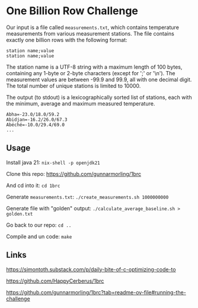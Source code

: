 # One Billion Row Challenge

Our input is a file called `measurements.txt`,
which contains temperature measurements from various measurement stations.
The file contains exactly one billion rows with the following format:

```
station name;value
station name;value
```

The station name is a UTF-8 string with a maximum length of 100 bytes,
containing any 1-byte or 2-byte characters (except for ';' or '\n').
The measurement values are between -99.9 and 99.9, all with one decimal digit.
The total number of unique stations is limited to 10000.

The output (to stdout) is a lexicographically sorted list of stations,
each with the minimum, average and maximum measured temperature.

```
Abha=-23.0/18.0/59.2
Abidjan=-16.2/26.0/67.3
Abéché=-10.0/29.4/69.0
...
```

## Usage

Install java 21: `nix-shell -p openjdk21`

Clone this repo: https://github.com/gunnarmorling/1brc

And cd into it: `cd 1brc`

Generate `measurements.txt`: `./create_measurements.sh 1000000000`

Generate file with "golden" output: `./calculate_average_baseline.sh > golden.txt`

Go back to our repo: `cd ..`

Compile and un code: `make`

## Links

https://simontoth.substack.com/p/daily-bite-of-c-optimizing-code-to

https://github.com/HappyCerberus/1brc

https://github.com/gunnarmorling/1brc?tab=readme-ov-file#running-the-challenge

